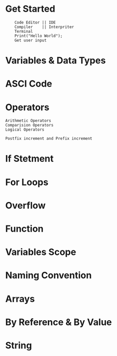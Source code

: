 # Get Started
		Code Editor	|| IDE
		Compiler	|| Interpriter
		Terminal
		Print("Hello World");
		Get user input

# Variables & Data Types

# ASCI Code

# Operators
	Arithmetic Operators
	Comparision Operators
	Logical Operators

	Postfix increment and Prefix increment

# If Stetment
# For Loops
# Overflow
# Function
# Variables Scope
# Naming Convention
# Arrays
# By Reference & By Value
# String

